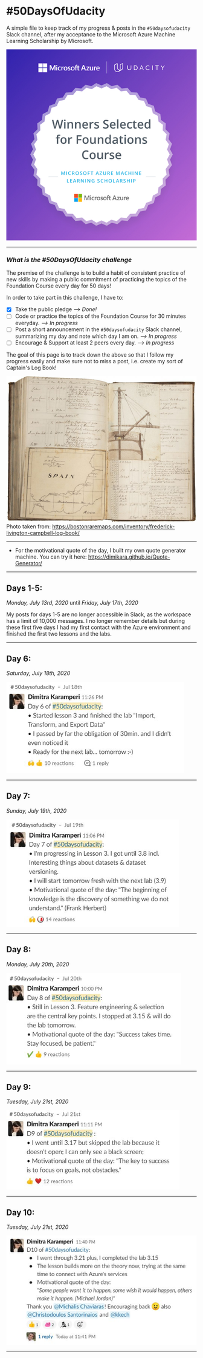 # #50DaysOfUdacity

A simple file to keep track of my progress & posts in the `#50daysofudacity` Slack channel, after my acceptance to the Microsoft Azure Machine Learning Scholarship by Microsoft.

![ScholarshipBadge](./img/MicrosoftML_FoundationCourse_Scholarship.jpg "Microsoft Scholarship Badge")

___

### *What is the #50DaysOfUdacity challenge*

The premise of the challenge is to build a habit of consistent practice of new skills by making a public commitment of practicing the topics of the Foundation Course every day for 50 days!

In order to take part in this challenge, I have to:

- [x] Take the public pledge *--> Done!*
- [ ] Code or practice the topics of the Foundation Course for 30 minutes everyday. *--> In progress*
- [ ] Post a short announcement in the  `#50daysofudacity` Slack channel, summarizing my day and note which day I am on. *--> In progress*
- [ ] Encourage &  Support at least 2 peers every day. *--> In progress*

The goal of this page is to track down the above so that I follow my progress easily and make sure not to miss a post, i.e. create my sort of Captain's Log Book!

![CaptainsLogBook](./img/CaptainsLogBook2.JPG "Captain's Log Book")
Photo taken from: https://bostonraremaps.com/inventory/frederick-livington-campbell-log-book/
___

* For the motivational quote of the day, I built my own quote generator machine. You can try it here: https://dimikara.github.io/Quote-Generator/

___

## **Days 1-5:** 

*Monday, July 13rd, 2020* until *Friday, July 17th, 2020*

My posts for days 1-5 are no longer accessible in Slack, as the workspace has a limit of 10,000 messages.
I no longer remember details but during these first five days I had my first contact with the Azure environment and finished the first two lessons and the labs.
___

## **Day 6:** 

*Saturday, July 18th, 2020*

![Day6](./img/Day6.jpg "Day 6 Slack post")

___

## **Day 7:** 

*Sunday, July 19th, 2020*

![Day7](./img/Day7.JPG "Day 7 Slack post")

___

## **Day 8:** 

*Monday, July 20th, 2020*

![Day8](./img/Day8.JPG "Day 8 Slack post")

___

## **Day 9:** 

*Tuesday, July 21st, 2020*

![Day9](./img/Day9.JPG "Day 9 Slack post")

___

## **Day 10:** 

*Tuesday, July 21st, 2020*

![Day10](./img/Day10.JPG "Day 10 Slack post")

___





